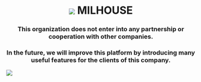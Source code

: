 <h1 align="center">
  <img align="center" 
  src="[https://Mil-House.github.io/MILHOUSE/assets/img/logo/MH.png](https://github.com/Mil-House/MILHOUSE/blob/main/assets/img/logo/MH.png?raw=true)" /> 
  MILHOUSE
</h1>
<h3 align="center">This organization does not enter into any partnership or cooperation with other companies.</h3>
<h3 align="center">In the future, we will improve this platform by introducing many useful features for the clients of this company.</h3>

<img align="center" src="https://Mil-House.github.io/MILHOUSE/assets/img/banners/milwebcover.png" />

